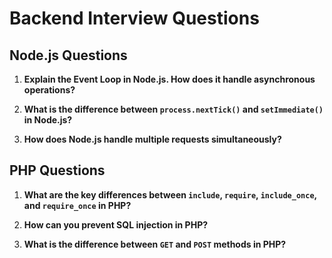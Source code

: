 # Backend Interview Questions

## Node.js Questions

1. **Explain the Event Loop in Node.js. How does it handle asynchronous operations?**

2. **What is the difference between `process.nextTick()` and `setImmediate()` in Node.js?**

3. **How does Node.js handle multiple requests simultaneously?**


## PHP Questions

1. **What are the key differences between `include`, `require`, `include_once`, and `require_once` in PHP?**

2. **How can you prevent SQL injection in PHP?**

3. **What is the difference between `GET` and `POST` methods in PHP?**
